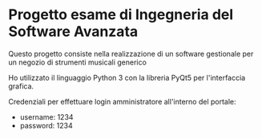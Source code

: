 # Progetto esame di Ingegneria del Software Avanzata
Questo progetto consiste nella realizzazione di un software gestionale per un negozio di strumenti musicali generico

Ho utilizzato il linguaggio Python 3 con la libreria PyQt5 per l'interfaccia grafica.

Credenziali per effettuare login amministratore all'interno del portale:
- username: 1234
- password: 1234
